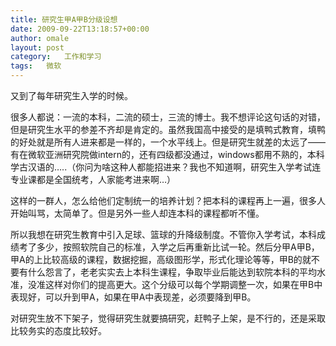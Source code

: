 ```yaml
---
title: 研究生甲A甲B分级设想
date: 2009-09-22T13:18:57+00:00
author: omale
layout: post
category:   工作和学习  
tags:   微软
---
```

又到了每年研究生入学的时候。

很多人都说：一流的本科，二流的硕士，三流的博士。我不想评论这句话的对错，但是研究生水平的参差不齐却是肯定的。虽然我国高中接受的是填鸭式教育，填鸭的好处就是所有人进来都是一样的，一个水平线上。但是研究生就差的太远了&mdash;&mdash;有在微软亚洲研究院做intern的，还有四级都没通过，windows都用不熟的，本科学古汉语的&#8230;..（你问为啥这种人都能招进来？我也不知道啊，研究生入学考试连专业课都是全国统考，人家能考进来啊&#8230;）

这样的一群人，怎么给他们定制统一的培养计划？把本科的课程再上一遍，很多人开始叫骂，太简单了。但是另外一些人却连本科的课程都听不懂。

所以我想在研究生教育中引入足球、篮球的升降级制度。不管你入学考试，本科成绩考了多少，按照软院自己的标准，入学之后再重新比试一轮。然后分甲A甲B，甲A的上比较高级的课程，数据挖掘，高级图形学，形式化理论等等，甲B的就不要有什么怨言了，老老实实去上本科生课程，争取毕业后能达到软院本科的平均水准，没准这样对你们的提高更大。这个分级可以每个学期调整一次，如果在甲B中表现好，可以升到甲A，如果在甲A中表现差，必须要降到甲B。

对研究生放不下架子，觉得研究生就要搞研究，赶鸭子上架，是不行的，还是采取比较务实的态度比较好。

 